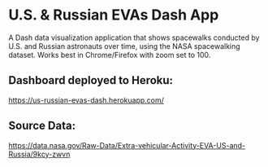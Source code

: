 # U.S. & Russian EVAs Dash App
A Dash data visualization application that shows spacewalks conducted by U.S. and Russian astronauts over time, using the NASA spacewalking dataset. Works best in Chrome/Firefox with zoom set to 100.

## Dashboard deployed to Heroku:
https://us-russian-evas-dash.herokuapp.com/

## Source Data:
https://data.nasa.gov/Raw-Data/Extra-vehicular-Activity-EVA-US-and-Russia/9kcy-zwvn
